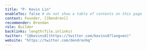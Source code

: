 ```yaml
---
title: "P- Kevin Lin"
enableToc: false # do not show a table of contents on this page
context: Founder, [[Dendron]]
recommender: Brendan
role: Builder
backlinks: length(file.inlinks)
twitter: "[@kevins8](https://twitter.com/kevins8?lang=en)"
website: "https://twitter.com/dendronhq"
---
```

